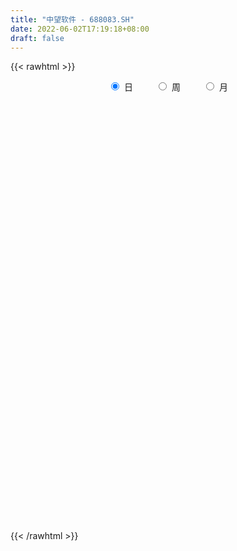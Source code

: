 ```yaml
---
title: "中望软件 - 688083.SH"
date: 2022-06-02T17:19:18+08:00
draft: false
---
```

{{< rawhtml >}}
    <div style="text-align: center">
        <label style="padding: 1rem;"><input style="margin-right: .5rem" type="radio" name="period" value="D" checked onclick="period_change(this)">日</label>
        <label style="padding: 1rem;"><input style="margin-right: .5rem" type="radio" name="period" value="W" onclick="period_change(this)">周</label>
        <label style="padding: 1rem;"><input style="margin-right: .5rem" type="radio" name="period" value="M" onclick="period_change(this)">月</label>
    </div>
    <div id="chart" style="height: 700px;"></div> 
    <script type="text/javascript">
        const D_v = [1939.27,2987.78,1411.49,2643.38,2346.36,2500.7,2217.92,2637.47,1093.84,2196.78,2438.47,2439.15,3393.72,4200.11,2595.72,2204.79,2020.98,2196.22,2917.46,2777.69,3141.54,2152.05,2075.19,1718.88,4514.3,5493.94,2503.39,1887.28,2571.08,5374.84,4793.82,3940.07,5807.43,7568.84,5274.45,3725.37,3058.12,2748.5,2849.24,3983.76,2189.51,2303.37,4198.16,2461.3,3709.49,8592.76,3614.66,2943.94,2434.6,5200.94,9041.17,4255.58,9444.26,8253.24,5204.25,2326.79,3497.32,3153.65,2081.3,2824.65,1858.14,2394.09,2181.52,2031.38,4313.15,3486.4,2951.84,2351.26,1127.42,2262.46,1489.15,2072.01,2120.31,2485.33,1386.75,1043.91,1698.48,2252.32,10495.03,9403.09,6197.86,3616.35,7376.73,4594.79,4139.78,1992.53,2932.72,6551.16,2860.41,9163.32,6609.55,3396.03,3123.1,4528.8,2691.68,3024.19,3784.5,4331.52,1443.59,3861.83,4390.82,4101.51,11957.72,7232.54,21853.01,9358.79,5644.72,7986.42,6656.54,5652.05,6960.45,5382.06,3266.2,2759.65,1814.46,2254.73,2541.22,5023.43,2127.1,3350.65,3279.25,4158.52,3117.38,3338.71,2679.38,6263.76,4152.16,8547.14,4541.15,7399.14,5208.08,4068.34,2870.17,2512.54,3782.04,5161.25,7093.28,3074.91,1855.31,1498.8,3661.39,2835.99,2930.85,1723.63,1871.76,2011.82,3412.2,3772.53,2693.66,1761.2,2853.7,1275.57,1576.74,1774.87,3833.7,2006.19,2310.54,1461.93,2349.0,5226.17,3215.36,4735.75,11629.71,5743.27,4322.2,6284.7,5456.3,5519.74,2923.8,3118.32,3826.19,2501.2,2069.21,2988.09,1789.32,2702.47,3722.14,2698.78,1842.67,1881.44,1756.43,2029.22,4670.96,3750.25,2367.0,2288.38,2350.77,2132.6,1552.31,1418.02,1385.28,2553.86,2776.77,4279.44,3475.34,6401.41,4939.1,3631.84,3367.19,5076.89,4534.12,3053.6,5068.9,7706.42,5090.86,3930.87,2992.78,3756.37,3834.58,3777.41,2991.14,4554.21,4645.09,3196.85,3159.76,2598.29,3621.38,3947.07,3041.26,7691.19,3431.14,1458.24,4709.14,4532.6,5085.33,4326.81,2382.57,4252.7,3227.68,2913.04,4462.17,2113.74,3567.48,2916.26,2965.39,1332.23,1416.97,1754.92,2308.43,2094.89,2554.55,1673.77,1952.54,4776.16,4069.75,2799.3,4920.51,4625.46,3100.65,5944.8]
const D_histogram = [0.0,1.3663361823,1.3821775083,3.9318248434,4.5344475379,6.1013857978,5.405727624,3.414343846,1.5428072288,0.4057674874,-0.9505935363,-1.5887470513,-3.327451352,-3.6590988225,-3.5043015775,-3.1481225395,-4.0671662986,-3.4899618446,-2.6366946713,-0.5074188429,-0.674857647,-1.2529872177,-1.9641082264,-1.822107307,-2.1518907377,-1.3869363602,-1.1163731327,-1.3179333179,-2.8337729811,0.4340482762,2.0070383446,3.8908560214,4.5778621419,3.0962023231,2.1957364421,0.0833350892,-0.3838932922,-2.0339530964,-3.4586757216,-3.641062118,-4.0020504241,-3.4584022486,-4.4009545822,-4.4031661334,-3.3240152983,0.2020830063,2.3068894823,3.5354505079,3.0440346607,3.6919120097,5.9770601003,7.9507642884,5.7964843539,1.5706746653,0.577850198,-0.4770413956,-2.2930245256,-2.8461461994,-3.6424705051,-2.9419122907,-3.1557887968,-2.9301316269,-1.4200715451,-0.9154599181,2.0929262215,5.103528164,4.9606759139,3.647966166,3.1864781757,1.0539559494,-0.9144189485,-0.813078617,-1.9355469712,-3.1395995295,-3.4285132791,-3.1374687338,-3.2025906266,-3.6640324654,-7.3273678436,-11.1091685022,-13.4652993453,-14.0391042443,-14.2799262337,-14.7218898024,-13.4450314507,-11.8387068482,-9.9809943029,-7.9101642875,-6.265981843,-6.4142513561,-4.0579051157,-2.1426499893,-1.0575903597,-0.1880578931,1.0219847532,2.0733660521,3.9361273932,4.4024440012,4.748441458,5.7246060954,5.1808153639,4.383893339,2.8155393084,1.0264509232,-2.4075363011,-4.3034219602,-5.3136854597,-4.4791265321,-3.34378028,-1.5491352685,1.2855085097,2.6912687447,3.2192472622,4.1818406505,4.7448388271,5.2257344849,5.8509844965,5.0515181834,4.7462267255,4.0500374032,3.6185669511,4.1478781348,4.7367515169,5.3468186659,5.3963158384,6.1306415138,6.1951272035,7.290714217,7.4026514266,8.1133786002,7.1321334353,6.472766589,5.084714178,4.0988314786,3.3052522352,3.2278679109,2.2744165194,1.8811395372,1.8495541642,1.4920020721,2.2173692923,1.5879376419,0.5235414352,0.0962787175,0.3087937167,0.3124932936,-0.5979993227,-1.6967164941,-2.173563674,-2.2613161612,-1.4362010383,-0.7368588022,-0.1353753842,0.0002164822,0.1251439474,-0.1514583561,-0.0426643635,-0.0061566751,-0.5593065454,-1.9878389229,-3.2429835076,-3.2843321903,-1.1442353461,0.0346296527,-0.0367099801,-0.9790895038,-2.113291595,-3.177092014,-3.8338155978,-5.03142901,-4.1816992094,-2.5706764234,-2.120148855,-1.7533550073,-1.2934550098,-1.8455209467,-2.9821284093,-3.3383024123,-3.4432410742,-3.210797288,-2.9766104513,-2.5630283961,-2.7025077056,-1.6295000488,-1.4119585122,-0.7189860467,0.2066567887,1.2329672246,1.7488400147,1.6093412565,1.5432600583,0.7184015073,0.5476502456,-0.2054391738,-1.0219280178,-1.069126082,-0.4301255227,-0.3374093302,0.0808150927,0.8947427326,0.7938972815,0.6554061278,0.2061624322,0.6375785509,0.7053737002,0.4437319749,0.3884466876,0.5442864952,0.9455754174,1.367111145,1.7340039976,1.6069496589,1.1886128644,0.6515990511,0.084735753,-0.0896842134,-0.3993446137,0.2457309735,0.3424987022,0.0999551658,0.1754240471,0.341199952,0.9702018071,0.9200695126,0.3765151831,-0.1295823379,-0.1967272716,-0.3785319836,0.3845945894,1.2721646898,2.7179927799,3.6652884674,4.7296679156,4.8346573671,4.617272656,4.2286963346,3.7307886542,3.258533314,2.7437428925,2.3532129597,2.397738548,2.1863973358,1.5616796685,2.3561034293,3.2744156068,3.1668901064,4.3523123782,5.4285690949,5.5290468914,2.5775378178]
const D_fast = [0.0,1.7079202279,2.069305931,5.6019094769,7.3381440558,10.4304287652,11.0862024974,9.9484046809,8.4625698709,7.4269720014,5.8329625936,4.7976223158,2.2270551771,0.9806330009,0.2593548515,-0.1714967454,-2.1073320791,-2.4026180862,-2.2085245807,-0.206103463,-0.5422566789,-1.433633054,-2.6357811193,-2.9493070267,-3.8170631419,-3.3988428544,-3.4073729101,-3.9384164248,-6.1626993332,-2.7863660069,-0.7116163523,2.1449153298,3.9763869858,3.2687777478,2.9172459773,0.8256783967,0.2624766923,-1.8960713861,-4.1854629416,-5.2781148675,-6.6396157797,-6.9605681663,-9.0033591455,-10.10636223,-9.8582152195,-6.2815961633,-3.6000673167,-1.4876436641,-1.2180508461,0.3528045052,4.1322176209,8.0936128812,7.3884540351,3.5553130128,2.706951095,1.5327991526,-0.8564401089,-2.1210983325,-3.8280402645,-3.8629601228,-4.865783828,-5.3726595648,-4.2176173693,-3.9418707219,-0.4102530269,3.8762309566,4.973547685,4.5728294786,4.9079610322,3.0389277932,0.8419481582,0.7400188355,-0.8663362616,-2.8552887022,-4.0013307716,-4.4946534098,-5.3604229592,-6.7378729144,-12.2330502534,-18.7921430376,-24.514598717,-28.5981796771,-32.408983225,-36.5314192442,-38.6158187551,-39.9691708648,-40.6067068952,-40.5134179516,-40.4357309678,-42.18756332,-40.8456933586,-39.4661007295,-38.6454386898,-37.8229206965,-36.3573818618,-34.7876590499,-31.9408658606,-30.3739382522,-28.8408304309,-26.4335142696,-25.6821011602,-25.3830498504,-26.2475190538,-27.7799947083,-31.8158660079,-34.787607157,-37.1262920214,-37.4115147268,-37.1121135447,-35.7047523503,-32.5487314447,-30.4701540235,-29.1373636904,-27.1293101396,-25.3801022562,-23.5927729772,-21.5047768415,-21.0413636087,-20.1600983852,-19.8437783568,-19.3706070711,-17.8043263536,-16.0312650923,-14.0844932769,-12.6859171448,-10.4189310909,-8.8056636004,-5.8873980326,-3.9247979663,-1.1857261426,-0.3839379487,0.5748868522,0.4580129857,0.496838156,0.5295719713,1.2591546247,0.8743073632,0.9513152652,1.3821184333,1.3975668592,2.6772764024,2.4448291625,1.5113183146,1.1081252763,1.3978387047,1.4796616049,0.419669158,-1.1032271369,-2.1234652353,-2.7765467628,-2.3104818995,-1.795354364,-1.227714792,-1.092068805,-0.935855353,-1.2503222456,-1.1521943438,-1.1172258242,-1.8102023308,-3.7356944391,-5.8015849006,-6.6640166309,-4.8099786233,-3.6224562113,-3.7029733391,-4.8901252388,-6.5526502287,-8.4107236512,-10.0259011344,-12.4813717992,-12.6770668009,-11.7087131208,-11.7882227661,-11.8597676703,-11.7232314252,-12.7366775987,-14.6188171637,-15.8095667698,-16.7753157002,-17.3455712361,-17.8555370121,-18.0827120559,-18.8978182919,-18.2321856472,-18.3676337388,-17.854407785,-16.8771007524,-15.5425485103,-14.5894657165,-14.3266291605,-14.0068953442,-14.6521535183,-14.6859922187,-15.4904414316,-16.56241228,-16.8768918647,-16.3454226861,-16.3370588261,-15.8986306301,-14.8610173069,-14.7633884377,-14.7380280594,-15.135731147,-14.5449203905,-14.3007818162,-14.4514905478,-14.4096641632,-14.1177527319,-13.4800699553,-12.7167564415,-11.9163625894,-11.6416795134,-11.7628630919,-12.1369771423,-12.6826565022,-12.879497522,-13.2889940757,-12.5824857451,-12.4000933409,-12.6176480858,-12.4983231927,-12.2472472999,-11.375694993,-11.1958099093,-11.6452354431,-12.1837285485,-12.3000553001,-12.576493008,-11.7172177877,-10.5116065149,-8.3862802297,-6.5226624254,-4.2758659983,-2.962212205,-2.0252787521,-1.3566809899,-0.9218915067,-0.5795135184,-0.4083682169,-0.2105949097,0.4333653156,0.7686234373,0.5343256872,1.9177753054,3.6546913845,4.3388884107,6.6123887771,9.0457877675,10.5285272868,8.2214026677]
const D_slow = [0.0,0.3415840456,0.6871284227,1.6700846335,2.803696518,4.3290429674,5.6804748734,6.5340608349,6.9197626421,7.021204514,6.7835561299,6.3863693671,5.5545065291,4.6397318234,3.7636564291,2.9766257942,1.9598342195,1.0873437584,0.4281700906,0.3013153798,0.1326009681,-0.1806458363,-0.6716728929,-1.1271997197,-1.6651724041,-2.0119064942,-2.2909997774,-2.6204831068,-3.3289263521,-3.2204142831,-2.7186546969,-1.7459406916,-0.6014751561,0.1725754247,0.7215095352,0.7423433075,0.6463699845,0.1378817104,-0.72678722,-1.6370527495,-2.6375653556,-3.5021659177,-4.6024045633,-5.7031960966,-6.5341999212,-6.4836791696,-5.906956799,-5.0230941721,-4.2620855069,-3.3391075045,-1.8448424794,0.1428485927,1.5919696812,1.9846383475,2.129100897,2.0098405481,1.4365844167,0.7250478669,-0.1855697594,-0.9210478321,-1.7099950313,-2.442527938,-2.7975458242,-3.0264108038,-2.5031792484,-1.2272972074,0.0128717711,0.9248633126,1.7214828565,1.9849718438,1.7563671067,1.5530974525,1.0692107097,0.2843108273,-0.5728174925,-1.3571846759,-2.1578323326,-3.0738404489,-4.9056824098,-7.6829745354,-11.0492993717,-14.5590754328,-18.1290569912,-21.8095294418,-25.1707873045,-28.1304640165,-30.6257125923,-32.6032536641,-34.1697491249,-35.7733119639,-36.7877882428,-37.3234507402,-37.5878483301,-37.6348628034,-37.3793666151,-36.861025102,-35.8769932537,-34.7763822534,-33.5892718889,-32.1581203651,-30.8629165241,-29.7669431894,-29.0630583622,-28.8064456315,-29.4083297067,-30.4841851968,-31.8126065617,-32.9323881947,-33.7683332647,-34.1556170819,-33.8342399544,-33.1614227682,-32.3566109527,-31.3111507901,-30.1249410833,-28.8185074621,-27.3557613379,-26.0928817921,-24.9063251107,-23.8938157599,-22.9891740222,-21.9522044885,-20.7680166092,-19.4313119428,-18.0822329832,-16.5495726047,-15.0007908038,-13.1781122496,-11.3274493929,-9.2991047429,-7.516071384,-5.8978797368,-4.6267011923,-3.6019933226,-2.7756802638,-1.9687132861,-1.4001091563,-0.929824272,-0.4674357309,-0.0944352129,0.4599071102,0.8568915206,0.9877768794,1.0118465588,1.089044988,1.1671683114,1.0176684807,0.5934893572,0.0500984387,-0.5152306016,-0.8742808612,-1.0584955618,-1.0923394078,-1.0922852872,-1.0609993004,-1.0988638894,-1.1095299803,-1.1110691491,-1.2508957854,-1.7478555162,-2.5586013931,-3.3796844406,-3.6657432772,-3.657085864,-3.666263359,-3.911035735,-4.4393586337,-5.2336316372,-6.1920855366,-7.4499427892,-8.4953675915,-9.1380366974,-9.6680739111,-10.1064126629,-10.4297764154,-10.8911566521,-11.6366887544,-12.4712643575,-13.332074626,-14.134773948,-14.8789265609,-15.5196836599,-16.1953105863,-16.6026855985,-16.9556752265,-17.1354217382,-17.083757541,-16.7755157349,-16.3383057312,-15.9359704171,-15.5501554025,-15.3705550257,-15.2336424643,-15.2850022577,-15.5404842622,-15.8077657827,-15.9152971634,-15.9996494959,-15.9794457227,-15.7557600396,-15.5572857192,-15.3934341873,-15.3418935792,-15.1824989415,-15.0061555164,-14.8952225227,-14.7981108508,-14.662039227,-14.4256453727,-14.0838675864,-13.650366587,-13.2486291723,-12.9514759562,-12.7885761934,-12.7673922552,-12.7898133085,-12.889649462,-12.8282167186,-12.7425920431,-12.7176032516,-12.6737472398,-12.5884472519,-12.3458968001,-12.1158794219,-12.0217506262,-12.0541462106,-12.1033280285,-12.1979610244,-12.1018123771,-11.7837712046,-11.1042730097,-10.1879508928,-9.0055339139,-7.7968695721,-6.6425514081,-5.5853773245,-4.6526801609,-3.8380468324,-3.1521111093,-2.5638078694,-1.9643732324,-1.4177738985,-1.0273539813,-0.438328124,0.3802757777,1.1719983043,2.2600763989,3.6172186726,4.9994803954,5.6438648499]
const D_data = [['2021-05-24', 563.86, 553.59, 532.37, 568.0],['2021-05-25', 556.99, 575.0, 543.11, 585.0],['2021-05-26', 576.0, 563.0, 557.0, 582.98],['2021-05-27', 565.3, 604.03, 556.22, 604.03],['2021-05-28', 605.0, 591.9, 583.0, 613.0],['2021-05-31', 593.7, 614.66, 586.01, 618.66],['2021-06-01', 612.64, 594.0, 593.0, 612.64],['2021-06-02', 596.66, 574.88, 566.06, 596.66],['2021-06-03', 566.67, 568.85, 565.88, 586.19],['2021-06-04', 568.5, 571.67, 555.0, 580.0],['2021-06-07', 571.5, 562.92, 559.5, 573.98],['2021-06-08', 561.94, 566.43, 560.0, 582.91],['2021-06-09', 566.43, 545.06, 540.33, 569.65],['2021-06-10', 544.4, 555.0, 544.4, 576.35],['2021-06-11', 552.51, 558.34, 538.89, 573.6],['2021-06-15', 558.0, 560.06, 545.0, 570.35],['2021-06-16', 551.08, 540.0, 535.85, 567.64],['2021-06-17', 543.29, 555.01, 532.6, 564.8],['2021-06-18', 553.0, 560.0, 541.1, 563.81],['2021-06-21', 558.0, 582.88, 555.6, 586.08],['2021-06-22', 592.0, 558.97, 551.0, 592.0],['2021-06-23', 559.68, 551.02, 548.2, 564.2],['2021-06-24', 550.71, 544.5, 537.61, 557.97],['2021-06-25', 553.2, 552.0, 541.0, 555.0],['2021-06-28', 552.5, 543.78, 519.0, 554.58],['2021-06-29', 537.78, 557.0, 528.0, 562.99],['2021-06-30', 557.98, 552.3, 550.5, 574.0],['2021-07-01', 545.01, 545.24, 541.31, 557.94],['2021-07-02', 545.0, 522.01, 520.11, 545.24],['2021-07-05', 525.16, 585.3, 523.53, 589.23],['2021-07-06', 585.31, 577.75, 575.0, 616.0],['2021-07-07', 577.85, 593.08, 562.0, 596.89],['2021-07-08', 594.1, 588.29, 559.03, 598.35],['2021-07-09', 584.8, 562.0, 543.6, 584.8],['2021-07-12', 562.49, 565.01, 546.99, 573.23],['2021-07-13', 561.16, 542.66, 538.0, 564.75],['2021-07-14', 545.59, 556.26, 542.01, 560.2],['2021-07-15', 553.01, 534.77, 530.08, 557.79],['2021-07-16', 536.18, 527.0, 526.1, 546.73],['2021-07-19', 521.01, 535.19, 506.68, 538.86],['2021-07-20', 535.19, 528.1, 516.24, 539.89],['2021-07-21', 527.55, 536.5, 524.23, 539.1],['2021-07-22', 536.68, 513.05, 510.0, 536.68],['2021-07-23', 511.11, 518.0, 511.11, 527.94],['2021-07-26', 517.0, 530.5, 506.8, 536.19],['2021-07-27', 538.0, 571.49, 538.0, 615.0],['2021-07-28', 569.53, 569.08, 554.99, 588.0],['2021-07-29', 580.68, 568.71, 547.88, 581.0],['2021-07-30', 567.78, 551.13, 550.39, 578.68],['2021-08-02', 542.3, 568.0, 525.3, 573.0],['2021-08-03', 583.0, 600.0, 583.0, 665.96],['2021-08-04', 600.01, 613.13, 591.33, 625.0],['2021-08-05', 618.84, 566.54, 563.15, 638.97],['2021-08-06', 565.68, 526.47, 520.0, 572.0],['2021-08-09', 520.3, 553.99, 520.29, 563.63],['2021-08-10', 544.8, 547.99, 538.0, 560.0],['2021-08-11', 541.0, 529.79, 526.28, 550.73],['2021-08-12', 526.31, 537.28, 526.29, 548.9],['2021-08-13', 535.99, 528.0, 523.0, 538.77],['2021-08-16', 528.24, 543.78, 515.01, 543.78],['2021-08-17', 540.49, 531.0, 525.02, 543.7],['2021-08-18', 528.92, 533.8, 528.01, 539.54],['2021-08-19', 528.01, 552.49, 528.01, 556.78],['2021-08-20', 552.49, 544.0, 530.0, 552.81],['2021-08-23', 540.0, 585.0, 540.0, 596.08],['2021-08-24', 590.9, 603.99, 581.29, 613.89],['2021-08-25', 603.99, 576.2, 570.0, 603.99],['2021-08-26', 575.0, 561.11, 558.6, 575.0],['2021-08-27', 565.0, 569.9, 557.0, 572.3],['2021-08-30', 561.51, 543.88, 540.0, 573.99],['2021-08-31', 549.28, 535.13, 532.0, 551.95],['2021-09-01', 544.88, 555.55, 528.01, 559.46],['2021-09-02', 547.01, 536.52, 535.63, 557.0],['2021-09-03', 538.0, 527.24, 520.8, 547.1],['2021-09-06', 529.81, 532.0, 524.49, 537.98],['2021-09-07', 529.08, 536.5, 529.08, 537.99],['2021-09-08', 536.51, 529.85, 522.51, 536.51],['2021-09-09', 525.99, 520.32, 520.0, 533.0],['2021-09-10', 521.0, 464.0, 461.11, 522.99],['2021-09-13', 449.77, 434.0, 428.01, 454.91],['2021-09-14', 438.0, 424.0, 421.0, 447.88],['2021-09-15', 426.79, 425.51, 415.02, 430.98],['2021-09-16', 426.45, 413.76, 408.49, 443.99],['2021-09-17', 411.75, 394.88, 394.02, 418.76],['2021-09-22', 395.02, 404.02, 393.07, 411.74],['2021-09-23', 406.18, 402.01, 400.13, 410.8],['2021-09-24', 407.0, 401.6, 396.19, 408.0],['2021-09-27', 405.56, 403.23, 398.02, 423.0],['2021-09-28', 399.3, 397.5, 391.03, 402.0],['2021-09-29', 391.5, 369.0, 358.55, 394.52],['2021-09-30', 369.0, 397.0, 367.06, 399.95],['2021-10-08', 399.0, 395.28, 386.0, 404.33],['2021-10-11', 392.41, 386.38, 380.42, 400.0],['2021-10-12', 380.51, 383.11, 370.49, 386.2],['2021-10-13', 386.99, 388.0, 378.6, 394.48],['2021-10-14', 382.21, 388.09, 381.0, 396.01],['2021-10-15', 388.1, 403.39, 385.0, 414.96],['2021-10-18', 406.05, 390.51, 389.03, 407.0],['2021-10-19', 392.0, 390.0, 386.0, 394.0],['2021-10-20', 391.67, 401.0, 390.0, 418.0],['2021-10-21', 401.0, 383.0, 372.17, 403.51],['2021-10-22', 386.55, 375.7, 373.37, 386.55],['2021-10-25', 360.0, 358.3, 355.0, 376.02],['2021-10-26', 360.0, 343.83, 342.0, 361.0],['2021-10-27', 343.8, 304.32, 288.0, 343.8],['2021-10-28', 300.0, 302.16, 296.0, 313.0],['2021-10-29', 304.0, 297.06, 295.71, 305.8],['2021-11-01', 298.5, 311.15, 293.66, 315.5],['2021-11-02', 311.84, 312.36, 306.9, 320.68],['2021-11-03', 320.0, 321.76, 310.92, 324.5],['2021-11-04', 321.85, 342.4, 321.76, 343.66],['2021-11-05', 344.69, 332.81, 328.4, 350.0],['2021-11-08', 335.0, 324.75, 320.3, 335.0],['2021-11-09', 325.77, 332.67, 320.0, 334.98],['2021-11-10', 325.01, 331.0, 325.01, 335.99],['2021-11-11', 328.01, 332.6, 325.2, 333.45],['2021-11-12', 333.78, 337.85, 328.25, 339.98],['2021-11-15', 340.0, 320.08, 320.0, 351.84],['2021-11-16', 323.97, 323.57, 320.09, 327.73],['2021-11-17', 321.5, 316.0, 313.0, 322.54],['2021-11-18', 316.75, 315.99, 314.57, 325.8],['2021-11-19', 318.98, 328.21, 315.08, 332.88],['2021-11-22', 330.0, 332.51, 324.15, 338.08],['2021-11-23', 334.99, 337.21, 326.3, 339.5],['2021-11-24', 338.76, 333.61, 333.03, 346.0],['2021-11-25', 333.61, 346.48, 333.61, 357.89],['2021-11-26', 345.3, 342.95, 334.02, 346.47],['2021-11-29', 341.0, 362.43, 337.56, 364.5],['2021-11-30', 362.5, 357.53, 354.0, 366.0],['2021-12-01', 357.82, 372.03, 355.0, 383.79],['2021-12-02', 372.0, 355.01, 354.99, 375.0],['2021-12-03', 354.94, 359.1, 344.0, 364.75],['2021-12-06', 359.0, 348.3, 347.57, 359.0],['2021-12-07', 348.5, 350.0, 347.0, 353.0],['2021-12-08', 349.82, 350.1, 348.0, 357.72],['2021-12-09', 353.02, 359.0, 347.0, 364.89],['2021-12-10', 357.47, 347.19, 346.8, 364.5],['2021-12-13', 351.51, 352.06, 347.88, 359.95],['2021-12-14', 349.03, 356.84, 349.03, 357.97],['2021-12-15', 357.89, 353.0, 351.01, 359.98],['2021-12-16', 356.48, 369.09, 351.05, 372.0],['2021-12-17', 369.89, 353.99, 353.46, 369.89],['2021-12-20', 351.18, 344.92, 342.5, 354.8],['2021-12-21', 338.0, 349.25, 337.03, 351.0],['2021-12-22', 347.0, 357.0, 347.0, 362.95],['2021-12-23', 362.0, 355.38, 352.01, 362.0],['2021-12-24', 360.36, 341.5, 340.6, 360.36],['2021-12-27', 339.78, 332.88, 331.15, 345.88],['2021-12-28', 334.98, 334.89, 330.17, 338.19],['2021-12-29', 332.82, 336.42, 330.5, 339.0],['2021-12-30', 338.86, 348.28, 336.79, 354.94],['2021-12-31', 346.0, 349.83, 345.3, 352.19],['2022-01-04', 344.01, 351.63, 344.01, 354.93],['2022-01-05', 350.0, 347.58, 344.99, 356.0],['2022-01-06', 342.55, 348.05, 333.81, 353.64],['2022-01-07', 349.89, 342.44, 341.53, 358.8],['2022-01-10', 333.01, 346.58, 333.01, 351.97],['2022-01-11', 342.69, 345.89, 342.0, 352.8],['2022-01-12', 343.51, 336.7, 336.02, 349.13],['2022-01-13', 336.11, 319.11, 316.32, 348.33],['2022-01-14', 314.9, 311.59, 310.0, 320.77],['2022-01-17', 308.4, 320.24, 308.0, 324.86],['2022-01-18', 317.01, 351.0, 316.55, 370.1],['2022-01-19', 354.64, 346.99, 340.0, 354.64],['2022-01-20', 341.73, 333.8, 333.15, 346.96],['2022-01-21', 331.05, 319.18, 313.5, 336.99],['2022-01-24', 316.81, 309.3, 306.25, 324.99],['2022-01-25', 309.3, 301.4, 300.0, 316.68],['2022-01-26', 294.83, 298.2, 294.83, 309.14],['2022-01-27', 298.38, 281.85, 281.41, 305.75],['2022-01-28', 288.0, 301.73, 284.0, 304.99],['2022-02-07', 301.73, 313.98, 301.39, 314.23],['2022-02-08', 307.71, 301.8, 301.14, 313.86],['2022-02-09', 299.31, 300.0, 295.09, 307.96],['2022-02-10', 299.0, 300.72, 294.71, 301.64],['2022-02-11', 297.0, 285.0, 285.0, 301.79],['2022-02-14', 280.03, 269.54, 266.31, 285.0],['2022-02-15', 276.0, 271.01, 267.24, 276.5],['2022-02-16', 273.0, 268.34, 267.88, 274.88],['2022-02-17', 268.0, 268.28, 264.86, 271.8],['2022-02-18', 268.85, 265.01, 263.0, 270.98],['2022-02-21', 266.75, 264.62, 264.01, 271.02],['2022-02-22', 263.04, 254.05, 248.0, 263.04],['2022-02-23', 257.0, 267.7, 250.35, 269.78],['2022-02-24', 266.99, 256.86, 253.7, 269.38],['2022-02-25', 259.0, 262.0, 258.6, 267.0],['2022-02-28', 262.53, 266.66, 257.2, 268.96],['2022-03-01', 266.5, 271.38, 260.0, 275.88],['2022-03-02', 271.0, 268.0, 264.04, 271.0],['2022-03-03', 268.0, 259.85, 258.25, 269.99],['2022-03-04', 258.0, 259.23, 257.0, 263.69],['2022-03-07', 259.23, 246.0, 244.98, 259.23],['2022-03-08', 248.0, 249.82, 244.08, 256.3],['2022-03-09', 250.32, 237.97, 230.02, 250.39],['2022-03-10', 242.73, 230.22, 230.22, 249.86],['2022-03-11', 228.0, 234.44, 223.01, 235.0],['2022-03-14', 233.48, 241.78, 233.48, 250.1],['2022-03-15', 236.36, 234.33, 230.03, 241.23],['2022-03-16', 237.04, 237.41, 228.8, 240.02],['2022-03-17', 240.01, 243.84, 240.01, 246.5],['2022-03-18', 242.99, 232.75, 231.49, 242.99],['2022-03-21', 231.91, 230.0, 228.5, 233.0],['2022-03-22', 229.98, 222.66, 221.11, 229.98],['2022-03-23', 222.3, 231.81, 213.29, 234.86],['2022-03-24', 229.69, 226.99, 218.05, 229.81],['2022-03-25', 227.0, 220.66, 217.5, 230.35],['2022-03-28', 220.59, 220.6, 215.67, 222.96],['2022-03-29', 220.61, 221.79, 218.58, 226.11],['2022-03-30', 221.0, 224.9, 219.71, 225.96],['2022-03-31', 222.0, 226.28, 220.62, 228.59],['2022-04-01', 226.12, 227.0, 221.1, 228.89],['2022-04-06', 225.01, 220.88, 219.22, 233.0],['2022-04-07', 220.9, 215.0, 213.0, 224.93],['2022-04-08', 215.0, 209.82, 206.0, 216.99],['2022-04-11', 210.04, 204.92, 203.57, 213.05],['2022-04-12', 204.33, 206.0, 202.03, 209.0],['2022-04-13', 205.02, 200.96, 200.6, 207.0],['2022-04-14', 204.21, 211.94, 202.51, 212.5],['2022-04-15', 210.42, 205.49, 204.26, 210.42],['2022-04-18', 194.6, 199.2, 180.36, 203.6],['2022-04-19', 198.5, 201.03, 195.2, 205.56],['2022-04-20', 202.25, 201.22, 198.02, 204.0],['2022-04-21', 205.0, 207.93, 201.4, 213.28],['2022-04-22', 207.0, 200.0, 192.04, 210.0],['2022-04-25', 199.31, 191.0, 185.11, 199.31],['2022-04-26', 189.01, 187.0, 181.88, 191.05],['2022-04-27', 182.27, 189.09, 182.27, 192.92],['2022-04-28', 186.0, 185.01, 175.01, 189.87],['2022-04-29', 185.33, 196.7, 183.02, 197.67],['2022-05-05', 193.98, 201.7, 193.98, 204.0],['2022-05-06', 192.32, 215.0, 192.01, 224.7],['2022-05-09', 214.0, 216.29, 211.19, 218.63],['2022-05-10', 214.0, 225.22, 214.0, 228.0],['2022-05-11', 225.2, 219.01, 218.46, 229.19],['2022-05-12', 219.0, 217.43, 217.0, 226.57],['2022-05-13', 223.39, 216.32, 215.0, 223.39],['2022-05-16', 218.88, 215.01, 213.99, 223.29],['2022-05-17', 215.02, 214.9, 211.72, 217.65],['2022-05-18', 216.99, 213.6, 213.29, 222.99],['2022-05-19', 210.61, 214.34, 209.19, 217.92],['2022-05-20', 216.97, 220.44, 212.25, 221.85],['2022-05-23', 221.0, 218.38, 215.61, 221.86],['2022-05-24', 216.31, 212.26, 212.26, 222.26],['2022-05-25', 212.68, 231.98, 212.68, 232.49],['2022-05-26', 230.64, 240.44, 225.53, 248.0],['2022-05-27', 240.69, 232.48, 230.88, 240.69],['2022-05-30', 232.48, 254.88, 232.38, 265.98],['2022-05-31', 257.89, 264.0, 248.08, 268.83],['2022-06-01', 260.0, 259.98, 258.22, 266.87],['2022-06-02', 188.0, 218.0, 186.19, 221.9]]
const W_v = [137321.12,75902.4,37914.62,24941.25,15841.94,16356.65,27830.67,20360.07,8263.85,14964.43,11588.2,11328.28,10646.71,15067.17,9339.45,11865.35,16969.99,27485.0,17655.68,15136.1,21295.45,36195.19,16263.31,11289.78,14230.07,10429.26,16876.49,31188.82,9065.03,25184.44,3396.03,17152.27,18129.27,56046.78,32637.52,12636.26,17938.95,19551.39,29763.85,21419.28,12926.4,11950.26,12356.66,9191.5,14563.0,32715.63,20844.35,12050.29,11901.46,15105.81,8838.98,19486.82,21549.14,24850.65,17352.28,12396.15,16367.76,21822.31,19275.09,7375.21,12895.1,10129.76,15271.52,18591.42]
const W_histogram = [0.0,-1.7996581197,-1.5962488616,0.3291464131,0.7822064554,3.8466516231,10.0077167769,13.7886982405,12.6101485663,11.1672693902,11.3906884217,12.6859312276,11.3748492977,8.9133188954,6.7960586936,4.3736024372,0.4735256144,0.3166341717,-2.2722849666,-4.5853982728,-3.905295378,-5.0638765082,-5.6312482124,-4.8620423906,-2.6525422597,-4.0254125577,-8.8758679009,-16.0067552592,-19.3167460697,-20.7367469421,-20.6666418316,-18.9918110924,-18.6403529982,-22.3458080906,-21.0487785129,-18.596146924,-16.4422363072,-12.9951199358,-8.7985493745,-6.1228965824,-3.3328039138,-1.8406904165,0.0925348935,1.1974730958,0.2254426227,0.4552010327,-0.1728586805,-1.2593155489,-2.7813083583,-3.4065381839,-3.4138383348,-4.4309335801,-4.5433439861,-4.7361712259,-3.7823396204,-3.6521766298,-3.2167154996,-2.6794239469,-1.9606051362,0.2172399272,2.1112890777,3.9020486654,6.0307361188,6.553451186]
const W_fast = [0.0,-2.2495726496,-2.4452256069,-0.437543729,0.2110679273,4.2371760006,12.9001703487,20.1283263725,22.1023138398,23.4512520112,26.5223431482,30.989068761,32.5216991555,32.288498477,31.8702529486,30.5411973016,26.7595018823,26.6817689826,23.5247786026,20.0653157283,19.7690947785,17.3445445213,15.369360764,14.9230559881,16.4694205542,14.0901971167,7.0207747983,-4.1118013748,-12.2509787028,-18.8551663107,-23.9517216581,-27.0248436919,-31.3334738474,-40.6253809623,-44.5905460129,-46.786951155,-48.743599615,-48.5452632276,-46.5483300098,-45.4034013633,-43.4465096732,-42.41456878,-40.4582097466,-39.0539032703,-39.9695730878,-39.6260144196,-40.297288803,-41.6985745586,-43.9158944576,-45.3927588291,-46.2535185637,-48.3783472041,-49.6265936066,-51.0034636529,-50.9952169525,-51.7780981193,-52.146815864,-52.279380298,-52.0507127715,-49.8185577262,-47.3966863063,-44.6304145523,-40.9940430691,-38.8329652055]
const W_slow = [0.0,-0.4499145299,-0.8489767453,-0.7666901421,-0.5711385282,0.3905243776,2.8924535718,6.3396281319,9.4921652735,12.2839826211,15.1316547265,18.3031375334,21.1468498578,23.3751795817,25.074194255,26.1675948644,26.285976268,26.3651348109,25.7970635692,24.650714001,23.6743901565,22.4084210295,21.0006089764,19.7850983787,19.1219628138,18.1156096744,15.8966426992,11.8949538844,7.0657673669,1.8815806314,-3.2850798265,-8.0330325996,-12.6931208491,-18.2795728718,-23.5417675,-28.190804231,-32.3013633078,-35.5501432918,-37.7497806354,-39.280504781,-40.1137057594,-40.5738783635,-40.5507446401,-40.2513763662,-40.1950157105,-40.0812154523,-40.1244301225,-40.4392590097,-41.1345860993,-41.9862206453,-42.839680229,-43.947413624,-45.0832496205,-46.267292427,-47.2128773321,-48.1259214895,-48.9301003644,-49.5999563511,-50.0901076352,-50.0357976534,-49.507975384,-48.5324632176,-47.0247791879,-45.3864163915]
const W_data = [['2021-03-12', 420.0, 449.0, 402.09, 468.05],['2021-03-19', 438.0, 420.8, 395.0, 438.0],['2021-03-26', 415.01, 440.12, 409.0, 462.76],['2021-04-02', 441.42, 466.86, 433.6, 473.0],['2021-04-09', 467.79, 455.21, 450.0, 488.88],['2021-04-16', 459.72, 499.34, 448.16, 499.34],['2021-04-23', 500.78, 569.0, 496.05, 587.54],['2021-04-30', 569.0, 576.37, 561.43, 618.0],['2021-05-07', 574.43, 533.0, 530.02, 582.8],['2021-05-14', 528.01, 533.68, 511.0, 552.88],['2021-05-21', 535.0, 562.28, 528.0, 587.0],['2021-05-28', 563.86, 591.9, 532.37, 613.0],['2021-06-04', 593.7, 571.67, 555.0, 618.66],['2021-06-11', 571.5, 558.34, 538.89, 582.91],['2021-06-18', 558.0, 560.0, 532.6, 570.35],['2021-06-25', 558.0, 552.0, 537.61, 592.0],['2021-07-02', 552.5, 522.01, 519.0, 574.0],['2021-07-09', 525.16, 562.0, 523.53, 616.0],['2021-07-16', 562.49, 527.0, 526.1, 573.23],['2021-07-23', 521.01, 518.0, 506.68, 539.89],['2021-07-30', 517.0, 551.13, 506.8, 615.0],['2021-08-06', 542.3, 526.47, 520.0, 665.96],['2021-08-13', 520.3, 528.0, 520.29, 563.63],['2021-08-20', 528.24, 544.0, 515.01, 556.78],['2021-08-27', 540.0, 569.9, 540.0, 613.89],['2021-09-03', 561.51, 527.24, 520.8, 573.99],['2021-09-10', 529.81, 464.0, 461.11, 537.99],['2021-09-17', 449.77, 394.88, 394.02, 454.91],['2021-09-24', 395.02, 401.6, 393.07, 411.74],['2021-09-30', 405.56, 397.0, 358.55, 423.0],['2021-10-08', 399.0, 395.28, 386.0, 404.33],['2021-10-15', 392.41, 403.39, 370.49, 414.96],['2021-10-22', 406.05, 375.7, 372.17, 418.0],['2021-10-29', 360.0, 297.06, 288.0, 376.02],['2021-11-05', 298.5, 332.81, 293.66, 350.0],['2021-11-12', 335.0, 337.85, 320.0, 339.98],['2021-11-19', 340.0, 328.21, 313.0, 351.84],['2021-11-26', 330.0, 342.95, 324.15, 357.89],['2021-12-03', 341.0, 359.1, 337.56, 383.79],['2021-12-10', 359.0, 347.19, 346.8, 364.89],['2021-12-17', 351.51, 353.99, 347.88, 372.0],['2021-12-24', 351.18, 341.5, 337.03, 362.95],['2021-12-31', 339.78, 349.83, 330.17, 354.94],['2022-01-07', 344.01, 342.44, 333.81, 358.8],['2022-01-14', 333.01, 311.59, 310.0, 352.8],['2022-01-21', 308.4, 319.18, 308.0, 370.1],['2022-01-28', 316.81, 301.73, 281.41, 324.99],['2022-02-11', 301.73, 285.0, 285.0, 314.23],['2022-02-18', 280.03, 265.01, 263.0, 285.0],['2022-02-25', 266.75, 262.0, 248.0, 271.02],['2022-03-04', 262.53, 259.23, 257.0, 275.88],['2022-03-11', 259.23, 234.44, 223.01, 259.23],['2022-03-18', 233.48, 232.75, 228.8, 250.1],['2022-03-25', 231.91, 220.66, 213.29, 234.86],['2022-04-01', 220.59, 227.0, 215.67, 228.89],['2022-04-08', 225.01, 209.82, 206.0, 233.0],['2022-04-15', 210.04, 205.49, 200.6, 213.05],['2022-04-22', 194.6, 200.0, 180.36, 213.28],['2022-04-29', 199.31, 196.7, 175.01, 199.31],['2022-05-06', 193.98, 215.0, 192.01, 224.7],['2022-05-13', 214.0, 216.32, 211.19, 229.19],['2022-05-20', 218.88, 220.44, 209.19, 223.29],['2022-05-27', 221.0, 232.48, 212.26, 248.0],['2022-06-02', 232.48, 218.0, 186.19, 268.83]]
const M_v = [268527.1,87941.62,48645.46,56929.61,86030.59,81729.96,88992.43,94724.35,95852.41,75328.16,77314.48,41408.33,86735.96,72852.45,55217.56,9045.45]
const M_histogram = [0.0,8.7666324786,16.2254239365,16.0132549199,14.8727041414,12.2297373612,0.9617086963,-12.6866483279,-16.8455727343,-19.1507426018,-22.7077594259,-25.979645234,-29.1809577127,-31.4144780312,-26.6700649266,-24.9704831499]
const M_fast = [0.0,10.9582905983,22.4734380403,26.2645827536,28.8422080105,29.2566755706,18.2290740798,1.4090549736,-6.9612626164,-14.0541181344,-23.288074815,-33.0548719315,-43.5514238384,-53.6385636647,-55.5616667918,-60.1047058025]
const M_slow = [0.0,2.1916581197,6.2480141038,10.2513278337,13.9695038691,17.0269382094,17.2673653835,14.0957033015,9.8843101179,5.0966244675,-0.580315389,-7.0752266975,-14.3704661257,-22.2240856335,-28.8916018652,-35.1342226526]
const M_data = [['2021-03-31', 420.0, 439.0, 395.0, 468.05],['2021-04-30', 447.35, 576.37, 435.02, 618.0],['2021-05-31', 574.43, 614.66, 511.0, 618.66],['2021-06-30', 612.64, 552.3, 519.0, 612.64],['2021-07-30', 545.01, 551.13, 506.68, 616.0],['2021-08-31', 542.3, 535.13, 515.01, 665.96],['2021-09-30', 544.88, 397.0, 358.55, 559.46],['2021-10-29', 399.0, 297.06, 288.0, 418.0],['2021-11-30', 298.5, 357.53, 293.66, 366.0],['2021-12-31', 357.82, 349.83, 330.17, 383.79],['2022-01-28', 344.01, 301.73, 281.41, 370.1],['2022-02-28', 301.73, 266.66, 248.0, 314.23],['2022-03-31', 266.5, 226.28, 213.29, 275.88],['2022-04-29', 226.12, 196.7, 175.01, 233.0],['2022-05-31', 193.98, 264.0, 192.01, 268.83],['2022-06-30', 260.0, 218.0, 186.19, 266.87]]
        const D_a = [null,null,null,null,null,618.66,null,null,null,null,null,null,null,null,null,null,null,null,null,null,null,null,null,null,519.0,null,null,null,null,null,616.0,null,null,null,null,null,null,null,null,506.68,null,null,null,null,null,null,null,null,null,null,665.96,null,null,null,null,null,null,null,null,null,null,null,null,null,null,null,null,null,null,null,null,null,null,null,null,null,null,null,null,null,null,null,null,null,null,null,null,null,null,358.55,null,null,null,null,null,null,null,null,null,418.0,null,null,null,null,288.0,null,null,null,null,null,null,null,null,null,null,null,null,null,null,null,null,null,null,null,null,null,null,null,null,383.79,null,null,null,null,null,null,null,null,null,null,null,null,null,null,null,null,null,null,330.17,null,null,null,null,null,null,358.8,null,null,null,null,null,null,null,null,null,null,null,null,null,null,null,null,null,null,null,null,null,null,null,null,null,null,248.0,null,null,null,null,275.88,null,null,null,null,null,null,null,223.01,null,null,null,246.5,null,null,null,null,null,null,215.67,null,null,null,null,233.0,null,null,null,null,null,null,null,180.36,null,null,null,null,null,null,null,null,null,null,null,null,null,229.19,null,null,null,null,null,209.19,null,null,null,null,null,null,null,268.83,null,null]
const W_a = [null,395.0,null,null,null,null,null,null,null,null,null,null,618.66,null,null,null,null,null,null,506.68,null,null,null,null,613.89,null,null,null,null,null,null,null,null,288.0,null,null,null,null,null,null,null,null,null,358.8,null,null,null,null,null,null,null,null,null,null,null,null,null,null,175.01,null,null,null,null,null]
const M_a = [null,null,null,null,null,665.96,null,null,null,null,null,null,null,175.01,null,null]
        const D_b = [[{ coord: ['2021-05-31', 616.0] }, { coord: ['2021-08-03', 519.0] }],[{ coord: ['2021-09-29', 383.79] }, { coord: ['2022-01-07', 358.55] }],[{ coord: ['2022-03-11', 233.0] }, { coord: ['2022-05-19', 223.01] }]]
const W_b = [[{ coord: ['2021-03-19', 613.89] }, { coord: ['2021-08-27', 506.68] }]]
const M_b = []
    </script>
{{< /rawhtml >}}